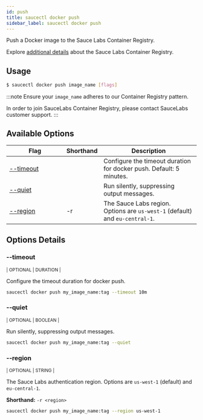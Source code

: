 ```yaml
---
id: push
title: saucectl docker push
sidebar_label: saucectl docker push
---
```


Push a Docker image to the Sauce Labs Container Registry.

Explore [additional details](/docs/orchestrate/saucelabs-private-registry.md) about the Sauce Labs Container Registry.

## Usage

```bash
$ saucectl docker push image_name [flags]
```

:::note
Ensure your `image_name` adheres to our Container Registry pattern.

In order to join SauceLabs Container Registry, please contact SauceLabs customer support.
:::

## Available Options

<table id="table-cli">
  <thead>
    <tr>
      <th width="30%">Flag</th>
      <th width="10%">Shorthand</th>
      <th>Description</th>
    </tr>
  </thead>
  <tbody>
    <tr>
      <td><span className="t-cli"><a href="#--timeout">--timeout</a></span></td>
      <td></td>
      <td>Configure the timeout duration for docker push. Default: 5 minutes.</td>
    </tr>
    <tr>
      <td><span className="t-cli"><a href="#--quiet">--quiet</a></span></td>
      <td></td>
      <td>Run silently, suppressing output messages.</td>
    </tr>
    <tr>
      <td><span className="t-cli"><a href="#--region">--region</a></span></td>
      <td><span className="t-cli">-r</span></td>
      <td>The Sauce Labs region. Options are <code>us-west-1</code> (default) and <code>eu-central-1</code>.</td>
    </tr>
  </tbody>
</table>

## Options Details

### <span className="cli">--timeout</span>

<div className="cli-desc">
<p><small>| OPTIONAL | DURATION |</small></p>

Configure the timeout duration for docker push.

```bash
saucectl docker push my_image_name:tag --timeout 10m
```

</div>

### <span className="cli">--quiet</span>

<div className="cli-desc">
<p><small>| OPTIONAL | BOOLEAN |</small></p>

Run silently, suppressing output messages.

```bash
saucectl docker push my_image_name:tag --quiet
```

</div>

### <span className="cli">--region</span>

<div className="cli-desc">
<p><small>| OPTIONAL | STRING |</small></p>

The Sauce Labs authentication region. Options are `us-west-1` (default) and `eu-central-1`.

**Shorthand:** `-r <region>`

```bash
saucectl docker push my_image_name:tag --region us-west-1
```

</div>
